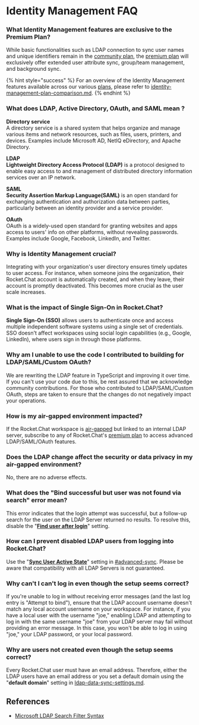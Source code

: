 # Identity Management FAQ

### What Identity Management features are exclusive to the Premium Plan?

While basic functionalities such as LDAP connection to sync user names and unique identifiers remain in the [community plan](../../readme/our-plans.md#community), the [premium plan](../../readme/our-plans.md) will exclusively offer extended user attribute sync, group/team management, and background sync.

{% hint style="success" %}
For an overview of the Identity Management features available across our various [plans](../../readme/our-plans.md), please refer to [identity-management-plan-comparison.md](../../setup-and-configure/advanced-workspace-management/identity-management-plan-comparison.md "mention").
{% endhint %}

### What does LDAP, Active Directory, OAuth, and SAML mean ?

**Directory service**\
A directory service is a shared system that helps organize and manage various items and network resources, such as files, users, printers, and devices. Examples include Microsoft AD, NetIQ eDirectory, and Apache Directory.

**LDAP**\
**Lightweight Directory Access Protocol (LDAP)** is a protocol designed to enable easy access to and management of distributed directory information services over an IP network.

**SAML**\
**Security Assertion Markup Language(SAML)** is an open standard for exchanging authentication and authorization data between parties, particularly between an identity provider and a service provider.

**OAuth**\
OAuth is a widely-used open standard for granting websites and apps access to users' info on other platforms, without revealing passwords. Examples include Google, Facebook, LinkedIn, and Twitter.

### Why is Identity Management crucial?&#x20;

Integrating with your organization's user directory ensures timely updates to user access. For instance, when someone joins the organization, their Rocket.Chat account is automatically created, and when they leave, their account is promptly deactivated. This becomes more crucial as the user scale increases.

### What is the impact of Single Sign-On in Rocket.Chat?

**Single Sign-On (SSO)** allows users to authenticate once and access multiple independent software systems using a single set of credentials. SSO doesn't affect workspaces using social login capabilities (e.g., Google, LinkedIn), where users sign in through those platforms.

### Why am I unable to use the code I contributed to building for LDAP/SAML/Custom OAuth?

We are rewriting the LDAP feature in TypeScript and improving it over time.  If you can't use your code due to this, be rest assured that we acknowledge community contributions. For those who contributed to LDAP/SAML/Custom OAuth, steps are taken to ensure that the changes do not negatively impact your operations.

### How is my air-gapped environment impacted?&#x20;

If the Rocket.Chat workspace is [air-gapped](../../setup-and-configure/rocket.chat-air-gapped-deployment/) but linked to an internal LDAP server, subscribe to any of Rocket.Chat's [premium plan](../../readme/our-plans.md) to access advanced LDAP/SAML/OAuth features.

### Does the LDAP change affect the security or data privacy in my air-gapped environment?

No, there are no adverse effects.

### What does the "Bind successful but user was not found via search" error mean?

This error indicates that the login attempt was successful, but a follow-up search for the user on the LDAP Server returned no results. To resolve this, disable the "[**Find user after login**](../../use-rocket.chat/workspace-administration/settings/ldap/ldap-user-search.md#find-user-after-login)" setting.

### **How can I prevent disabled LDAP users from logging into Rocket.Chat?**

Use the "[**Sync User Active State**](../../use-rocket.chat/workspace-administration/settings/ldap/ldap-premium-settings.md#advanced-sync)" setting in [#advanced-sync](../../use-rocket.chat/workspace-administration/settings/ldap/ldap-premium-settings.md#advanced-sync "mention"). Please be aware that compatibility with all LDAP Servers is not guaranteed.

### **Why can't I can't log in even though the setup seems correct?**

&#x20;If you're unable to log in without receiving error messages (and the last log entry is "Attempt to bind"), ensure that the LDAP account username doesn't match any local account username on your workspace. For instance, if you have a local user with the username "joe," enabling LDAP and attempting to log in with the same username "joe" from your LDAP server may fail without providing an error message. In this case, you won't be able to log in using "joe," your LDAP password, or your local password.

### **Why are users not created even though the setup seems correct?**

Every Rocket.Chat user must have an email address. Therefore, either the LDAP users have an email address or you set a default domain using the "**default domain**" setting in [ldap-data-sync-settings.md](../../use-rocket.chat/workspace-administration/settings/ldap/ldap-data-sync-settings.md "mention").

## References

* [Microsoft LDAP Search Filter Syntax](https://learn.microsoft.com/en-us/windows/win32/adsi/search-filter-syntax?redirectedfrom=MSDN)
